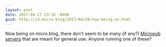 ```yaml
---
layout: post
date: 2017-04-27 23:18 -0400
guid: http://jd.micro.blog/2017/04/28/now-being-on.html
---
```

Now being on micro.blog, there don't seem to be many (if any?) [Micropub servers](https://micropub.rocks/implementation-reports/servers/) that are meant for general use. Anyone running one of these?
